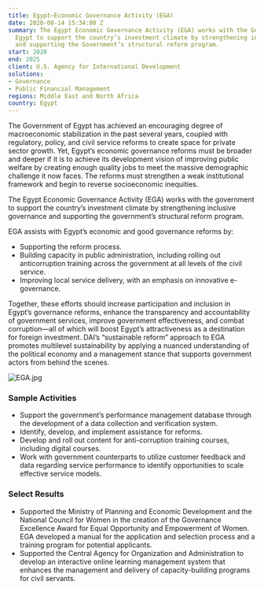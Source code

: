 ```yaml
---
title: Egypt—Economic Governance Activity (EGA)
date: 2020-08-14 15:34:00 Z
summary: The Egypt Economic Governance Activity (EGA) works with the Government of
  Egypt to support the country’s investment climate by strengthening inclusive governance
  and supporting the Government’s structural reform program.
start: 2020
end: 2025
client: U.S. Agency for International Development
solutions:
- Governance
- Public Financial Management
regions: Middle East and North Africa
country: Egypt
---
```


The Government of Egypt has achieved an encouraging degree of macroeconomic stabilization in the past several years, coupled with regulatory, policy, and civil service reforms to create space for private sector growth. Yet, Egypt’s economic governance reforms must be broader and deeper if it is to achieve its development vision of improving public welfare by creating enough quality jobs to meet the massive demographic challenge it now faces. The reforms must strengthen a weak institutional framework and begin to reverse socioeconomic inequities.

The Egypt Economic Governance Activity (EGA) works with the government to support the country’s investment climate by strengthening inclusive governance and supporting the government’s structural reform program.
 
EGA assists with Egypt’s economic and good governance reforms by:
 
* Supporting the reform process.
* Building capacity in public administration, including rolling out anticorruption training across the government at all levels of the civil service.
* Improving local service delivery, with an emphasis on innovative e-governance. 
 
Together, these efforts should increase participation and inclusion in Egypt’s governance reforms, enhance the transparency and accountability of government services, improve government effectiveness, and combat corruption—all of which will boost Egypt’s attractiveness as a destination for foreign investment. DAI’s “sustainable reform” approach to EGA promotes multilevel sustainability by applying a nuanced understanding of the political economy and a management stance that supports government actors from behind the scenes.

![EGA.jpg](/uploads/EGA.jpg)
  
### Sample Activities

* Support the government’s performance management database through the development of a data collection and verification system. 
* Identify, develop, and implement assistance for reforms. 
* Develop and roll out content for anti-corruption training courses, including digital courses.
*  Work with government counterparts to utilize customer feedback and data regarding service performance to identify opportunities to scale effective service models.

### Select Results

* Supported the Ministry of Planning and Economic Development and the National Council for Women in the creation of the Governance Excellence Award for Equal Opportunity and Empowerment of Women. EGA developed a manual for the application and selection process and a training program for potential applicants. 
* Supported the Central Agency for Organization and Administration to develop an interactive online learning management system that enhances the management and delivery of capacity-building programs for civil servants. 